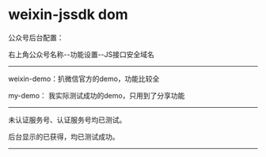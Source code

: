 # weixin-jssdk dom

公众号后台配置：

右上角公众号名称--功能设置--JS接口安全域名

----------------

weixin-demo：扒微信官方的demo，功能比较全

my-demo：    我实际测试成功的demo，只用到了分享功能

----------------

未认证服务号、认证服务号均已测试。

后台显示的已获得，均已测试成功。

----------------